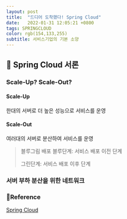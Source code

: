 ```yaml
---
layout: post
title:  "드디어 도착했다! Spring Cloud"
date:   2022-01-31 12:05:21 +0800
tags: SPRINGCLOUD
color: rgb(154,133,255)
subtitle: 서비스기업의 기본 소양
--- 
```


## 🚀 Spring Cloud 서론

### Scale-Up? Scale-Out?
#### Scale-Up
한대의 서버로 더 높은 성능으로 서비스를 운영

#### Scale-Out
여러대의 서버로 분산하여 서비스를 운영

> 블루그림 배포
> 블루단계: 서비스 배포 이전 단계
> 
> 그린단계: 서비스 배포 이후 단계

### 서버 부하 분산을 위한 네트워크



### 🧾Reference
[Spring Cloud](https://www.baeldung.com/spring-cloud-configuration)